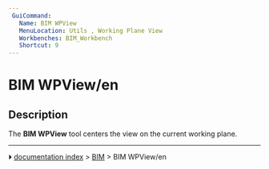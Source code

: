 ```yaml
---
 GuiCommand:
   Name: BIM WPView
   MenuLocation: Utils , Working Plane View
   Workbenches: BIM_Workbench
   Shortcut: 9
---
```


# BIM WPView/en

## Description

The **BIM WPView** tool centers the view on the current working plane.



---
⏵ [documentation index](../README.md) > [BIM](BIM_Workbench.md) > BIM WPView/en
